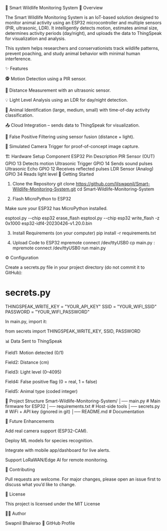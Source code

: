 🦉 Smart Wildlife Monitoring System
📖 Overview

The Smart Wildlife Monitoring System is an IoT-based solution designed to monitor animal activity using an ESP32 microcontroller and multiple sensors (PIR, ultrasonic, LDR). It intelligently detects motion, estimates animal size, determines activity periods (day/night), and uploads the data to ThingSpeak for visualization and analysis.

This system helps researchers and conservationists track wildlife patterns, prevent poaching, and study animal behavior with minimal human interference.

✨ Features

🕵️ Motion Detection using a PIR sensor.

📏 Distance Measurement with an ultrasonic sensor.

💡 Light Level Analysis using an LDR for day/night detection.

🐾 Animal Identification (large, medium, small) with time-of-day activity classification.

📤 Cloud Integration – sends data to ThingSpeak for visualization.

🚨 False Positive Filtering using sensor fusion (distance + light).

📸 Simulated Camera Trigger for proof-of-concept image capture.

🏗️ Hardware Setup
Component	ESP32 Pin	Description
PIR Sensor (OUT)	GPIO 13	Detects motion
Ultrasonic Trigger	GPIO 14	Sends sound pulses
Ultrasonic Echo	GPIO 12	Receives reflected pulses
LDR Sensor (Analog)	GPIO 34	Reads light level
🚀 Getting Started
1. Clone the Repository
git clone https://github.com/lilswapnil/Smart-Wildlife-Monitoring-System.git
cd Smart-Wildlife-Monitoring-System

2. Flash MicroPython to ESP32

Make sure your ESP32 has MicroPython installed.

esptool.py --chip esp32 erase_flash
esptool.py --chip esp32 write_flash -z 0x1000 esp32-idf4-20230426-v1.20.0.bin

3. Install Requirements (on your computer)
pip install -r requirements.txt

4. Upload Code to ESP32
mpremote connect /dev/ttyUSB0 cp main.py :
mpremote connect /dev/ttyUSB0 run main.py

⚙️ Configuration

Create a secrets.py file in your project directory (do not commit it to GitHub):

# secrets.py
THINGSPEAK_WRITE_KEY = "YOUR_API_KEY"
SSID = "YOUR_WIFI_SSID"
PASSWORD = "YOUR_WIFI_PASSWORD"


In main.py, import it:

from secrets import THINGSPEAK_WRITE_KEY, SSID, PASSWORD

📊 Data Sent to ThingSpeak

Field1: Motion detected (0/1)

Field2: Distance (cm)

Field3: Light level (0–4095)

Field4: False positive flag (0 = real, 1 = false)

Field5: Animal type (coded integer)

📂 Project Structure
Smart-Wildlife-Monitoring-System/
│── main.py              # Main firmware for ESP32
│── requirements.txt     # Host-side tools
│── secrets.py           # WiFi + API key (ignored in git)
│── README.md            # Documentation

🔮 Future Enhancements

Add real camera support (ESP32-CAM).

Deploy ML models for species recognition.

Integrate with mobile app/dashboard for live alerts.

Support LoRaWAN/Edge AI for remote monitoring.

🤝 Contributing

Pull requests are welcome. For major changes, please open an issue first to discuss what you’d like to change.

📜 License

This project is licensed under the MIT License

👨‍💻 Author

Swapnil Bhalerao
🔗 GitHub Profile